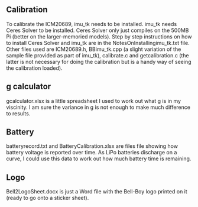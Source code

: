 ## Calibration

To calibrate the ICM20689, imu_tk needs to be installed.  imu_tk needs Ceres Solver to be installed.  Ceres Solver only just compiles on the 500MB Pi (better on the larger-memoried models).  Step by step instructions on how to install Ceres Solver and imu_tk are in the NotesOnInstallingimu_tk.txt file.  Other files used are ICM20689.h, BBimu_tk.cpp (a slight variation of the sample file provided as part of imu_tk), calibrate.c and getcalibration.c (the latter is not necessary for doing the calibration but is a handy way of seeing the calibration loaded).

## g calculator

gcalculator.xlsx is a little spreadsheet I used to work out what g is in my viscinity.  I am sure the variance in g is not enough to make much difference to results.

## Battery

batteryrecord.txt and BatteryCalibration.xlsx are files file showing how battery voltage is reported over time.  As LiPo batteries discharge on a curve, I could use this data to work out how much battery time is remaining.

## Logo

Bell2LogoSheet.docx is just a Word file with the Bell-Boy logo printed on it (ready to go onto a sticker sheet).



